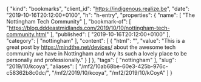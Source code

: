 {
  "kind": "bookmarks",
  "client_id": "https://indigenous.realize.be",
  "date": "2019-10-16T20:12:00+0100",
  "h": "h-entry",
  "properties": {
    "name": [
      "The Nottingham Tech Community"
    ],
    "bookmark-of": [
      "https://blog.dddeastmidlands.com/2019/10/10/nottingham-tech-community.html"
    ],
    "published": [
      "2019-10-16T20:12:00+0100"
    ],
    "category": [
      "nottingham"
    ],
    "content": [
      {
        "html": "",
        "value": "This is a great post by https://mindthe.net/devices/ about the awesome tech community we have in Nottingham and why its such a lovely place to be personally and professionally."
      }
    ]
  },
  "tags": [
    "nottingham"
  ],
  "slug": "2019/10/kcoya",
  "aliases": [
    "/mf2/10ab68be-60e3-425b-976c-c58362b8c0dc/",
    "/mf2/2019/10/kcoya",
    "/mf2/2019/10/kCoyA"
  ]
}
